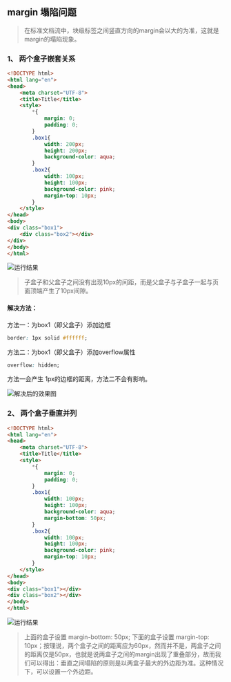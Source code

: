 ## margin 塌陷问题
>在标准文档流中，块级标签之间竖直方向的margin会以大的为准，这就是margin的塌陷现象。

### 1、  两个盒子嵌套关系
```html
<!DOCTYPE html>
<html lang="en">
<head>
    <meta charset="UTF-8">
    <title>Title</title>
    <style>
        *{
            margin: 0;
            padding: 0;
        }
        .box1{
            width: 200px;
            height: 200px;
            background-color: aqua;
        }
        .box2{
            width: 100px;
            height: 100px;
            background-color: pink;
            margin-top: 10px;
        }
    </style>
</head>
<body>
<div class="box1">
    <div class="box2"></div>
</div>
</body>
</html>
```

![运行结果](http://upload-images.jianshu.io/upload_images/3229842-3c737500386feb62.png?imageMogr2/auto-orient/strip%7CimageView2/2/w/1240)

>子盒子和父盒子之间没有出现10px的间距，而是父盒子与子盒子一起与页面顶端产生了10px间隙。
#### 解决方法：
方法一：为box1（即父盒子）添加边框
```css
border: 1px solid #ffffff;
```
方法二：为box1（即父盒子）添加overflow属性
```css
overflow: hidden;
```
方法一会产生 1px的边框的距离，方法二不会有影响。



![解决后的效果图](http://upload-images.jianshu.io/upload_images/3229842-b44a6b231711076f.png?imageMogr2/auto-orient/strip%7CimageView2/2/w/1240)

### 2、  两个盒子垂直并列
```html
<!DOCTYPE html>
<html lang="en">
<head>
    <meta charset="UTF-8">
    <title>Title</title>
    <style>
        *{
            margin: 0;
            padding: 0;
        }
        .box1{
            width: 100px;
            height: 100px;
            background-color: aqua;
            margin-bottom: 50px;
        }
        .box2{
            width: 100px;
            height: 100px;
            background-color: pink;
            margin-top: 10px;
        }
    </style>
</head>
<body>
<div class="box1"></div>
<div class="box2"></div>
</body>
</html>
```


![运行结果](http://upload-images.jianshu.io/upload_images/3229842-846efbbba7413672.png?imageMogr2/auto-orient/strip%7CimageView2/2/w/1240)

>上面的盒子设置 margin-bottom: 50px; 下面的盒子设置 margin-top: 10px；按理说，两个盒子之间的距离应为60px，然而并不是，两盒子之间的距离仅是50px，也就是说两盒子之间的margin出现了重叠部分，故而我们可以得出：垂直之间塌陷的原则是以两盒子最大的外边距为准。这种情况下，可以设置一个外边距。

